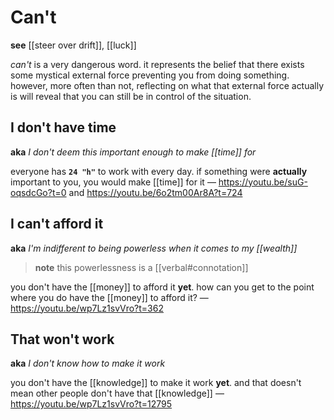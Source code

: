 # Can't

**see** [[steer over drift]], [[luck]]

_can't_ is a very dangerous word. it represents the belief that there exists some mystical external force preventing you from doing something. however, more often than not, reflecting on what that external force actually is will reveal that you can still be in control of the situation.

## I don't have time

**aka** _I don't deem this important enough to make [[time]] for_

everyone has **`24 "h"`** to work with every day. if something were **actually** important to you, you would make [[time]] for it &mdash; <https://youtu.be/suG-oqsdcGo?t=0> and <https://youtu.be/6o2tm00Ar8A?t=724>

## I can't afford it

**aka** _I'm indifferent to being powerless when it comes to my [[wealth]]_

> **note** this powerlessness is a [[verbal#connotation]]

you don't have the [[money]] to afford it **yet**. how can you get to the point where you do have the [[money]] to afford it? &mdash; <https://youtu.be/wp7Lz1svVro?t=362>

## That won't work

**aka** _I don't know how to make it work_

you don't have the [[knowledge]] to make it work **yet**. and that doesn't mean other people don't have that [[knowledge]] &mdash; <https://youtu.be/wp7Lz1svVro?t=12795>

